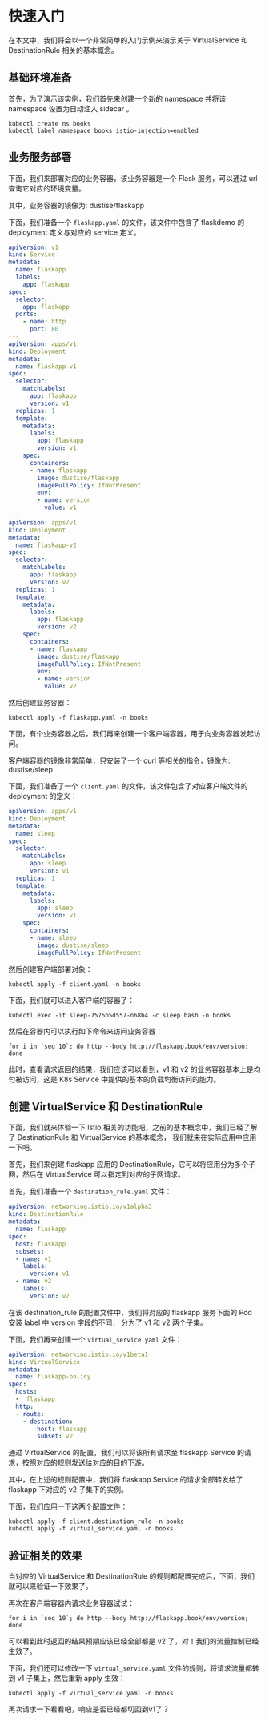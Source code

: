 # 快速入门

在本文中，我们将会以一个非常简单的入门示例来演示关于 VirtualService 和 DestinationRule 相关的基本概念。

## 基础环境准备

首先，为了演示该实例，我们首先来创建一个新的 namespace 并将该 namespace 设置为自动注入 sidecar 。

```shell
kubectl create ns books
kubectl label namespace books istio-injection=enabled
```

## 业务服务部署

下面，我们来部署对应的业务容器，该业务容器是一个 Flask 服务，可以通过 url 查询它对应的环境变量。

其中，业务容器的镜像为: dustise/flaskapp

下面，我们准备一个 `flaskapp.yaml` 的文件，该文件中包含了 flaskdemo 的 deployment 定义与对应的 service 定义。

```yaml
apiVersion: v1
kind: Service
metadata:
  name: flaskapp
  labels:
    app: flaskapp
spec:
  selector:
    app: flaskapp
  ports:
    - name: http
      port: 80
---
apiVersion: apps/v1
kind: Deployment
metadata:
  name: flaskapp-v1
spec:
  selector:
    matchLabels:
      app: flaskapp
      version: v1
  replicas: 1
  template:
    metadata:
      labels:
        app: flaskapp
        version: v1
    spec:
      containers:
      - name: flaskapp
        image: dustise/flaskapp
        imagePullPolicy: IfNotPresent
        env:
        - name: version
          value: v1
---
apiVersion: apps/v1
kind: Deployment
metadata:
  name: flaskapp-v2
spec:
  selector:
    matchLabels:
      app: flaskapp
      version: v2
  replicas: 1
  template:
    metadata:
      labels:
        app: flaskapp
        version: v2
    spec:
      containers:
      - name: flaskapp
        image: dustise/flaskapp
        imagePullPolicy: IfNotPresent
        env:
        - name: version
          value: v2
```

然后创建业务容器：

```shell
kubectl apply -f flaskapp.yaml -n books
```

下面，有个业务容器之后，我们再来创建一个客户端容器，用于向业务容器发起访问。

客户端容器的镜像非常简单，只安装了一个 curl 等相关的指令，镜像为: dustise/sleep

下面，我们准备了一个 `client.yaml` 的文件，该文件包含了对应客户端文件的 deployment 的定义：

```yaml
apiVersion: apps/v1
kind: Deployment
metadata:
  name: sleep
spec:
  selector:
    matchLabels:
      app: sleep
      version: v1
  replicas: 1
  template:
    metadata:
      labels:
        app: sleep
        version: v1
    spec:
      containers:
      - name: sleep
        image: dustise/sleep
        imagePullPolicy: IfNotPresent
```

然后创建客户端部署对象：

```shell
kubectl apply -f client.yaml -n books
```

下面，我们就可以进入客户端的容器了：

```shell
kubectl exec -it sleep-7575b5d557-n68b4 -c sleep bash -n books
```

然后在容器内可以执行如下命令来访问业务容器：

```shell
for i in `seq 10`; do http --body http://flaskapp.book/env/version; done
```

此时，查看请求返回的结果，我们应该可以看到，v1 和 v2 的业务容器基本上是均匀被访问，这是 K8s Service 中提供的基本的负载均衡访问的能力。

## 创建 VirtualService 和 DestinationRule

下面，我们就来体验一下 Istio 相关的功能吧，之前的基本概念中，我们已经了解了 DestinationRule 和 VirtualService 的基本概念，
我们就来在实际应用中应用一下吧。

首先，我们来创建 flaskapp 应用的 DestinationRule，它可以将应用分为多个子网，然后在 VirtualService 可以指定到对应的子网请求。

首先，我们准备一个 `destination_rule.yaml` 文件：

```yaml
apiVersion: networking.istio.io/v1alpha3
kind: DestinationRule
metadata:
  name: flaskapp
spec:
  host: flaskapp
  subsets:
  - name: v1
    labels:
      version: v1
  - name: v2
    labels:
      version: v2
```

在该 destination_rule 的配置文件中，我们将对应的 flaskapp 服务下面的 Pod 安装 label 中 version 字段的不同，
分为了 v1 和 v2 两个子集。

下面，我们再来创建一个 `virtual_service.yaml` 文件：

```yaml
apiVersion: networking.istio.io/v1beta1
kind: VirtualService
metadata:
  name: flaskapp-policy
spec:
  hosts:
  -  flaskapp
  http:
  - route:
    - destination:
        host: flaskapp
        subset: v2
```

通过 VirtualService 的配置，我们可以将该所有请求至 flaskapp Service 的请求，按照对应的规则发送给对应的目的下游。

其中，在上述的规则配置中，我们将 flaskapp Service 的请求全部转发给了 flaskapp 下对应的 v2 子集下的实例。

下面，我们应用一下这两个配置文件：

```shell
kubectl apply -f client.destination_rule -n books
kubectl apply -f virtual_service.yaml -n books
```

## 验证相关的效果

当对应的 VirtualService 和 DestinationRule 的规则都配置完成后，下面，我们就可以来验证一下效果了。

再次在客户端容器内请求业务容器试试：

```shell
for i in `seq 10`; do http --body http://flaskapp.book/env/version; done
```

可以看到此时返回的结果预期应该已经全部都是 v2 了，对！我们的流量控制已经生效了。

下面，我们还可以修改一下 `virtual_service.yaml` 文件的规则，将请求流量都转到 v1 子集上，然后重新 apply 生效：

```shell
kubectl apply -f virtual_service.yaml -n books
```

再次请求一下看看吧，响应是否已经都切回到v1了？
